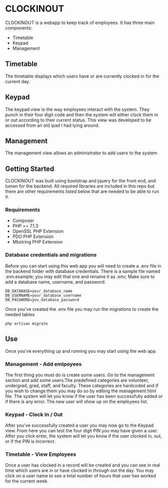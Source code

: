 # CLOCKINOUT
CLOCKINOUT is a webapp to keep track of employees. It has three main components:
- Timetable
- Keypad
- Management

## Timetable
The timetable displays which users have or are currently clocked in for the current day.

## Keypad
The keypad view is the way employees interact with the system. They punch in their four digit code and then the system will either clock them in or out according to their current status. This view was developed to be accessed from an old ipad I had lying around. 

## Management
The management view allows an administrator to add users to the system

## Getting Started
CLOCKINOUT was built using bootstrap and jquery for the front end, and lumen for the backend. All required libraries are included in this repo but there are other requirements listed below that are needed to be able to run it.

### Requirements
- Composer
- PHP >= 7.1.3
- OpenSSL PHP Extension
- PDO PHP Extension
- Mbstring PHP Extension

### Database credentials and migrations
Before you can start using this web app you will need to create a .env file in the backend folder with database credentials. There is a sample file named .evn.example; you may edit that one and rename it as .env; Make sure to add a database name, username, and password.
```
DB_DATABASE=your_database_name
DB_USERNAME=your_database_username
DB_PASSWORD=you_database_password
```
Once you've created the .env file you may run the migrations to create the needed tables
```
php artisan migrate
```

## Use
Once you've everything up and running you may start using the web app.
### Management - Add emlpoyees
The first thing you must do is create some users. Go to the management section and add some users.The predefined categories are volunteer, undergrad, grad, staff, and faculty. These categories are hardcoded and if you wish to change them you may do so by editing the management.html file.
The system will let you know if the user has been successfully added or if there is any error. The new user will show up on the employees list.

### Keypad - Clock In / Out
After you've successfully created a user you may now go to the Keypad view. From here you can test the four digit PIN you may have given a user. After you click enter, the system will let you know if the user clocked in, out, or if the PIN is incorrect.

### Timetable - View Employees
Once a user has clocked in a record will be created and you can see in real time which users are in or have clocked in through out the day. You may click on a user name to see a total number of hours that user has worked for the current week.
